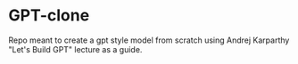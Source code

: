 # GPT-clone
Repo meant to create a gpt style model from scratch using Andrej Karparthy "Let's Build GPT" lecture as a guide. 
